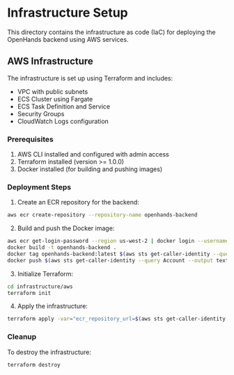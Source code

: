 # Infrastructure Setup

This directory contains the infrastructure as code (IaC) for deploying the OpenHands backend using AWS services.

## AWS Infrastructure

The infrastructure is set up using Terraform and includes:

- VPC with public subnets
- ECS Cluster using Fargate
- ECS Task Definition and Service
- Security Groups
- CloudWatch Logs configuration

### Prerequisites

1. AWS CLI installed and configured with admin access
2. Terraform installed (version >= 1.0.0)
3. Docker installed (for building and pushing images)

### Deployment Steps

1. Create an ECR repository for the backend:
```bash
aws ecr create-repository --repository-name openhands-backend
```

2. Build and push the Docker image:
```bash
aws ecr get-login-password --region us-west-2 | docker login --username AWS --password-stdin $(aws sts get-caller-identity --query Account --output text).dkr.ecr.us-west-2.amazonaws.com
docker build -t openhands-backend .
docker tag openhands-backend:latest $(aws sts get-caller-identity --query Account --output text).dkr.ecr.us-west-2.amazonaws.com/openhands-backend:latest
docker push $(aws sts get-caller-identity --query Account --output text).dkr.ecr.us-west-2.amazonaws.com/openhands-backend:latest
```

3. Initialize Terraform:
```bash
cd infrastructure/aws
terraform init
```

4. Apply the infrastructure:
```bash
terraform apply -var="ecr_repository_url=$(aws sts get-caller-identity --query Account --output text).dkr.ecr.us-west-2.amazonaws.com/openhands-backend"
```

### Cleanup

To destroy the infrastructure:
```bash
terraform destroy
```
